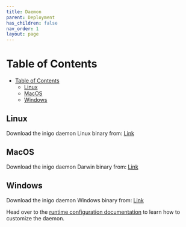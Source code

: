 ```yaml
---
title: Daemon
parent: Deployment
has_children: false
nav_order: 1
layout: page
---
```


# Table of Contents
- [Table of Contents](#table-of-contents)
  - [Linux](#linux)
  - [MacOS](#macos)
  - [Windows](#windows)

## Linux
Download the inigo daemon Linux binary from: [Link](https://inigo.io)

## MacOS
Download the inigo daemon Darwin binary from: [Link](https://inigo.io)

## Windows
Download the inigo daemon Windows binary from: [Link](https://inigo.io)

Head over to the [runtime configuration documentation](deployment_runtime_override.html) to learn how to customize the daemon. 